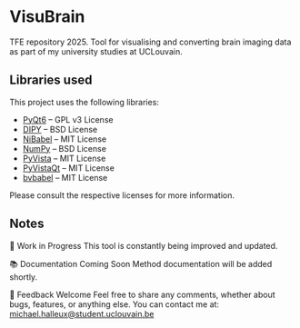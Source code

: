 # VisuBrain
TFE repository 2025.
Tool for visualising and converting brain imaging data as part of my university studies at UCLouvain.

## Libraries used

This project uses the following libraries:

- [PyQt6](https://pypi.org/project/PyQt6/) – GPL v3 License
- [DIPY](https://pypi.org/project/dipy/) – BSD License
- [NiBabel](https://pypi.org/project/nibabel/) – MIT License
- [NumPy](https://pypi.org/project/numpy/) – BSD License
- [PyVista](https://docs.pyvista.org/) – MIT License
- [PyVistaQt](https://pypi.org/project/pyvistaqt/) – MIT License
- [bvbabel](https://github.com/ofgulban/bvbabel) – MIT License

Please consult the respective licenses for more information.

## Notes
🚧 Work in Progress
This tool is constantly being improved and updated.

📚 Documentation Coming Soon
Method documentation will be added shortly.

💬 Feedback Welcome
Feel free to share any comments, whether about bugs, features, or anything else. You can contact me at: michael.halleux@student.uclouvain.be
